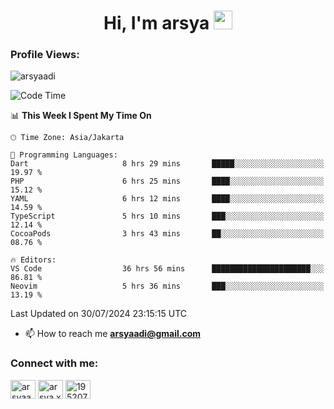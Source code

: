 <h1 align="center">Hi, I'm arsya 
  <img src="https://media.giphy.com/media/hvRJCLFzcasrR4ia7z/giphy.gif" width="30px"/>
</h1>

<p align="left"> <h3>Profile Views:</h3> <img src="https://komarev.com/ghpvc/?username=arsyaadi&label=Profile%20views&color=0e75b6&style=flat" alt="arsyaadi" /> </p>

<!--START_SECTION:waka-->
![Code Time](http://img.shields.io/badge/Code%20Time-3%2C030%20hrs%206%20mins-blue)

📊 **This Week I Spent My Time On** 

```text
🕑︎ Time Zone: Asia/Jakarta

💬 Programming Languages: 
Dart                     8 hrs 29 mins       █████░░░░░░░░░░░░░░░░░░░░   19.97 % 
PHP                      6 hrs 25 mins       ████░░░░░░░░░░░░░░░░░░░░░   15.12 % 
YAML                     6 hrs 12 mins       ████░░░░░░░░░░░░░░░░░░░░░   14.59 % 
TypeScript               5 hrs 10 mins       ███░░░░░░░░░░░░░░░░░░░░░░   12.14 % 
CocoaPods                3 hrs 43 mins       ██░░░░░░░░░░░░░░░░░░░░░░░   08.76 % 

🔥 Editors: 
VS Code                  36 hrs 56 mins      ██████████████████████░░░   86.81 % 
Neovim                   5 hrs 36 mins       ███░░░░░░░░░░░░░░░░░░░░░░   13.19 % 
```


 Last Updated on 30/07/2024 23:15:15 UTC
<!--END_SECTION:waka-->

- 📫 How to reach me **arsyaadi@gmail.com**


<h3 align="left">Connect with me:</h3>
<p align="left">
<a href="https://linkedin.com/in/arsyaadi" target="blank"><img align="center" src="https://raw.githubusercontent.com/rahuldkjain/github-profile-readme-generator/master/src/images/icons/Social/linked-in-alt.svg" alt="arsyaadi" height="30" width="40" /></a>
<a href="https://fb.com/arsya.xkz" target="blank"><img align="center" src="https://raw.githubusercontent.com/rahuldkjain/github-profile-readme-generator/master/src/images/icons/Social/facebook.svg" alt="arsya.xkz" height="30" width="40" /></a>
<a href="https://stackoverflow.com/users/19520749" target="blank"><img align="center" src="https://raw.githubusercontent.com/rahuldkjain/github-profile-readme-generator/master/src/images/icons/Social/stack-overflow.svg" alt="19520749" height="30" width="40" /></a>
</p>
